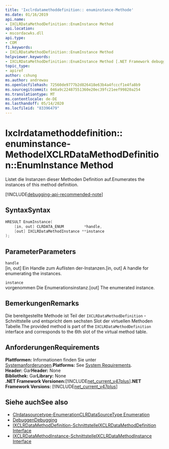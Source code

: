 ```yaml
---
title: 'Ixclrdatamethoddefinition:: enuminstance-Methode'
ms.date: 01/16/2019
api.name:
- IXCLRDataMethodDefinition::EnumInstance Method
api.location:
- mscordacwks.dll
api.type:
- COM
f1.keywords:
- IXCLRDataMethodDefinition::EnumInstance Method
helpviewer.keywords:
- IXCLRDataMethodDefinition::EnumInstance Method [.NET Framework debugging]
topic_type:
- apiref
author: cshung
ms.author: andrewau
ms.openlocfilehash: 72560de9777b2d826418e63b4a4fcccf1e4fa8b9
ms.sourcegitcommit: 046a9c22487551360e20ec39fc21eef99820a254
ms.translationtype: MT
ms.contentlocale: de-DE
ms.lasthandoff: 05/14/2020
ms.locfileid: "83396479"
---
```

# <a name="ixclrdatamethoddefinitionenuminstance-method"></a><span data-ttu-id="23de4-102">Ixclrdatamethoddefinition:: enuminstance-Methode</span><span class="sxs-lookup"><span data-stu-id="23de4-102">IXCLRDataMethodDefinition::EnumInstance Method</span></span>

<span data-ttu-id="23de4-103">Listet die Instanzen dieser Methoden Definition auf.</span><span class="sxs-lookup"><span data-stu-id="23de4-103">Enumerates the instances of this method definition.</span></span>

[!INCLUDE[debugging-api-recommended-note](../../../../includes/debugging-api-recommended-note.md)]

## <a name="syntax"></a><span data-ttu-id="23de4-104">Syntax</span><span class="sxs-lookup"><span data-stu-id="23de4-104">Syntax</span></span>

```cpp
HRESULT EnumInstance(
    [in, out] CLRDATA_ENUM         *handle,
    [out] IXCLRDataMethodInstance **instance
);
```

## <a name="parameters"></a><span data-ttu-id="23de4-105">Parameter</span><span class="sxs-lookup"><span data-stu-id="23de4-105">Parameters</span></span>

`handle`\
<span data-ttu-id="23de4-106">[in, out] Ein Handle zum Auflisten der-Instanzen.</span><span class="sxs-lookup"><span data-stu-id="23de4-106">[in, out] A handle for enumerating the instances.</span></span>

`instance`\
<span data-ttu-id="23de4-107">vorgenommen Die Enumerationsinstanz.</span><span class="sxs-lookup"><span data-stu-id="23de4-107">[out] The enumerated instance.</span></span>

## <a name="remarks"></a><span data-ttu-id="23de4-108">Bemerkungen</span><span class="sxs-lookup"><span data-stu-id="23de4-108">Remarks</span></span>

<span data-ttu-id="23de4-109">Die bereitgestellte Methode ist Teil der `IXCLRDataMethodDefinition` -Schnittstelle und entspricht dem sechsten Slot der virtuellen Methoden Tabelle.</span><span class="sxs-lookup"><span data-stu-id="23de4-109">The provided method is part of the `IXCLRDataMethodDefinition` interface and corresponds to the 6th slot of the virtual method table.</span></span>

## <a name="requirements"></a><span data-ttu-id="23de4-110">Anforderungen</span><span class="sxs-lookup"><span data-stu-id="23de4-110">Requirements</span></span>

<span data-ttu-id="23de4-111">**Plattformen:** Informationen finden Sie unter [Systemanforderungen](../../../../docs/framework/get-started/system-requirements.md).</span><span class="sxs-lookup"><span data-stu-id="23de4-111">**Platforms:** See [System Requirements](../../../../docs/framework/get-started/system-requirements.md).</span></span>  
<span data-ttu-id="23de4-112">**Header:** Gar</span><span class="sxs-lookup"><span data-stu-id="23de4-112">**Header:** None</span></span>  
<span data-ttu-id="23de4-113">**Bibliothek:** Gar</span><span class="sxs-lookup"><span data-stu-id="23de4-113">**Library:** None</span></span>  
<span data-ttu-id="23de4-114">**.NET Framework Versionen:**[!INCLUDE[net_current_v47plus](../../../../includes/net-current-v47plus.md)]</span><span class="sxs-lookup"><span data-stu-id="23de4-114">**.NET Framework Versions:** [!INCLUDE[net_current_v47plus](../../../../includes/net-current-v47plus.md)]</span></span>  

## <a name="see-also"></a><span data-ttu-id="23de4-115">Siehe auch</span><span class="sxs-lookup"><span data-stu-id="23de4-115">See also</span></span>

- [<span data-ttu-id="23de4-116">Clrdatasourcetype-Enumeration</span><span class="sxs-lookup"><span data-stu-id="23de4-116">CLRDataSourceType Enumeration</span></span>](clrdatasourcetype-enumeration.md)
- [<span data-ttu-id="23de4-117">Debuggen</span><span class="sxs-lookup"><span data-stu-id="23de4-117">Debugging</span></span>](index.md)
- [<span data-ttu-id="23de4-118">IXCLRDataMethodDefinition-Schnittstelle</span><span class="sxs-lookup"><span data-stu-id="23de4-118">IXCLRDataMethodDefinition Interface</span></span>](ixclrdatamethoddefinition-interface.md)
- [<span data-ttu-id="23de4-119">IXCLRDataMethodInstance-Schnittstelle</span><span class="sxs-lookup"><span data-stu-id="23de4-119">IXCLRDataMethodInstance Interface</span></span>](ixclrdatamethodinstance-interface.md)
